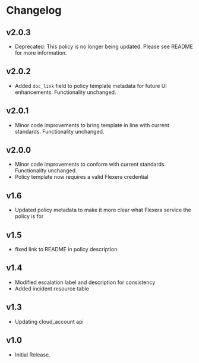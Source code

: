 # Changelog

## v2.0.3

- Deprecated: This policy is no longer being updated. Please see README for more information.

## v2.0.2

- Added `doc_link` field to policy template metadata for future UI enhancements. Functionality unchanged.

## v2.0.1

- Minor code improvements to bring template in line with current standards. Functionality unchanged.

## v2.0.0

- Minor code improvements to conform with current standards. Functionality unchanged.
- Policy template now requires a valid Flexera credential

## v1.6

- Updated policy metadata to make it more clear what Flexera service the policy is for

## v1.5

- fixed link to README in policy description

## v1.4

- Modified escalation label and description for consistency
- Added incident resource table

## v1.3

- Updating cloud_account api

## v1.0

- Initial Release.
